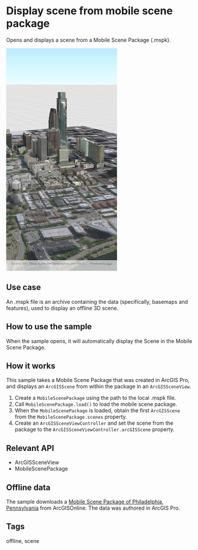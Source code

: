 # Display scene from mobile scene package

Opens and displays a scene from a Mobile Scene Package (.mspk).

![Image of display scene from mobile scene package](display_scene_from_mobile_scene_package.png)

## Use case

An .mspk file is an archive containing the data (specifically, basemaps and features), used to display an offline 3D scene.

## How to use the sample

When the sample opens, it will automatically display the Scene in the Mobile Scene Package.

## How it works

This sample takes a Mobile Scene Package that was created in ArcGIS Pro, and displays an `ArcGISScene` from within the package in an `ArcGISSceneView`.

1. Create a `MobileScenePackage` using the path to the local .mspk file.
2. Call `MobileScenePackage.load()` to load the mobile scene package.
3. When the `MobileScenePackage` is loaded, obtain the first `ArcGISScene` from the `MobileScenePackage.scenes` property.
4. Create an `ArcGISSceneViewController` and set the scene from the package to the `ArcGISSceneViewController.arcGISScene` property.

## Relevant API

* ArcGISSceneView
* MobileScenePackage

## Offline data

The sample downloads a [Mobile Scene Package of Philadelphia, Pennsylvania](https://www.arcgis.com/home/item.html?id=7dd2f97bb007466ea939160d0de96a9d) from ArcGISOnline. The data was authored in ArcGIS Pro.

## Tags

offline, scene
